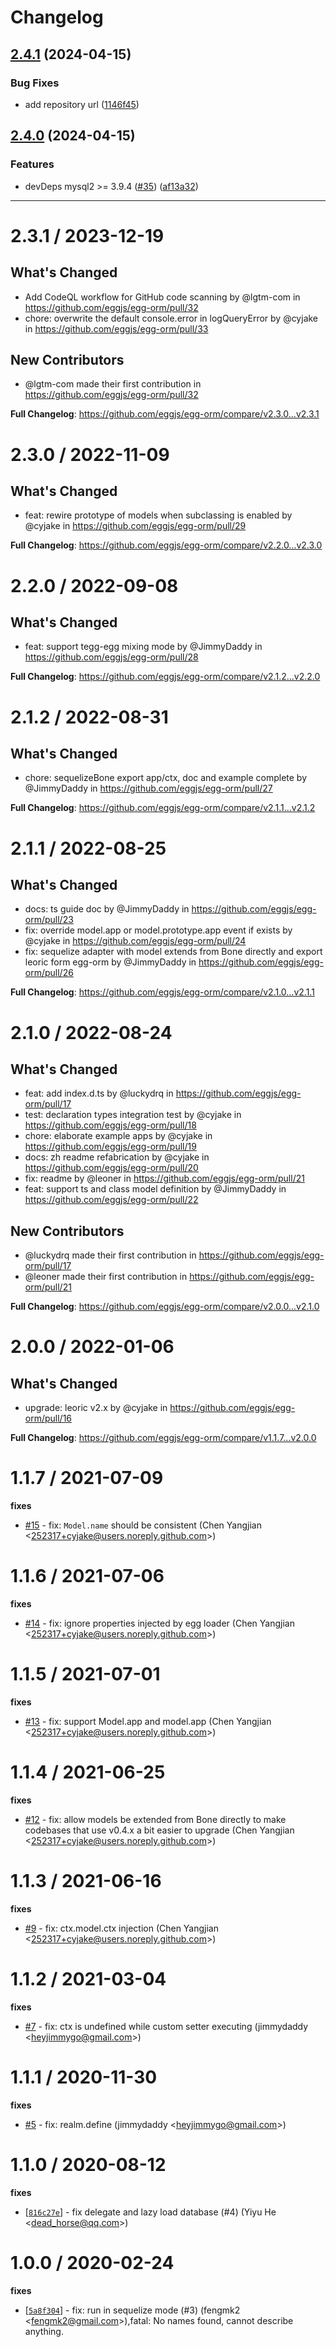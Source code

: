 # Changelog

## [2.4.1](https://github.com/eggjs/egg-orm/compare/v2.4.0...v2.4.1) (2024-04-15)


### Bug Fixes

* add repository url ([1146f45](https://github.com/eggjs/egg-orm/commit/1146f45a353090f02b61b8e597db16ecf2ac4e19))

## [2.4.0](https://github.com/eggjs/egg-orm/compare/v2.3.1...v2.4.0) (2024-04-15)


### Features

*  devDeps mysql2 >= 3.9.4 ([#35](https://github.com/eggjs/egg-orm/issues/35)) ([af13a32](https://github.com/eggjs/egg-orm/commit/af13a320ff499f4236289a4901f90ee3c4dc6215))

---

2.3.1 / 2023-12-19
==================

## What's Changed
* Add CodeQL workflow for GitHub code scanning by @lgtm-com in https://github.com/eggjs/egg-orm/pull/32
* chore: overwrite the default console.error in logQueryError by @cyjake in https://github.com/eggjs/egg-orm/pull/33

## New Contributors
* @lgtm-com made their first contribution in https://github.com/eggjs/egg-orm/pull/32

**Full Changelog**: https://github.com/eggjs/egg-orm/compare/v2.3.0...v2.3.1

2.3.0 / 2022-11-09
==================

## What's Changed
* feat: rewire prototype of models when subclassing is enabled by @cyjake in https://github.com/eggjs/egg-orm/pull/29


**Full Changelog**: https://github.com/eggjs/egg-orm/compare/v2.2.0...v2.3.0

2.2.0 / 2022-09-08
==================

## What's Changed
* feat: support tegg-egg mixing mode by @JimmyDaddy in https://github.com/eggjs/egg-orm/pull/28


**Full Changelog**: https://github.com/eggjs/egg-orm/compare/v2.1.2...v2.2.0

2.1.2 / 2022-08-31
==================

## What's Changed
* chore: sequelizeBone export app/ctx, doc and example complete by @JimmyDaddy in https://github.com/eggjs/egg-orm/pull/27

**Full Changelog**: https://github.com/eggjs/egg-orm/compare/v2.1.1...v2.1.2

2.1.1 / 2022-08-25
==================

## What's Changed
* docs: ts guide doc by @JimmyDaddy in https://github.com/eggjs/egg-orm/pull/23
* fix: override model.app or model.prototype.app event if exists by @cyjake in https://github.com/eggjs/egg-orm/pull/24
* fix:  sequelize adapter with model extends from Bone directly and export leoric form egg-orm by @JimmyDaddy in https://github.com/eggjs/egg-orm/pull/26


**Full Changelog**: https://github.com/eggjs/egg-orm/compare/v2.1.0...v2.1.1

2.1.0 / 2022-08-24
==================

## What's Changed
* feat: add index.d.ts by @luckydrq in https://github.com/eggjs/egg-orm/pull/17
* test: declaration types integration test by @cyjake in https://github.com/eggjs/egg-orm/pull/18
* chore: elaborate example apps by @cyjake in https://github.com/eggjs/egg-orm/pull/19
* docs: zh readme refabrication by @cyjake in https://github.com/eggjs/egg-orm/pull/20
* fix: readme by @leoner in https://github.com/eggjs/egg-orm/pull/21
* feat: support ts and class model definition by @JimmyDaddy in https://github.com/eggjs/egg-orm/pull/22

## New Contributors
* @luckydrq made their first contribution in https://github.com/eggjs/egg-orm/pull/17
* @leoner made their first contribution in https://github.com/eggjs/egg-orm/pull/21

**Full Changelog**: https://github.com/eggjs/egg-orm/compare/v2.0.0...v2.1.0

2.0.0 / 2022-01-06
==================

## What's Changed
* upgrade: leoric v2.x by @cyjake in https://github.com/eggjs/egg-orm/pull/16


**Full Changelog**: https://github.com/eggjs/egg-orm/compare/v1.1.7...v2.0.0

1.1.7 / 2021-07-09
==================

**fixes**
  * [#15](https://github.com/eggjs/egg-orm/pull/15) - fix: `Model.name` should be consistent (Chen Yangjian <<252317+cyjake@users.noreply.github.com>>)

1.1.6 / 2021-07-06
==================

**fixes**
  * [#14](https://github.com/eggjs/egg-orm/pull/14) - fix: ignore properties injected by egg loader (Chen Yangjian <<252317+cyjake@users.noreply.github.com>>)

1.1.5 / 2021-07-01
==================

**fixes**
  * [#13](https://github.com/eggjs/egg-orm/pull/13) - fix: support Model.app and model.app (Chen Yangjian <<252317+cyjake@users.noreply.github.com>>)

1.1.4 / 2021-06-25
==================

**fixes**
  * [#12](https://github.com/eggjs/egg-orm/pull/12) - fix: allow models be extended from Bone directly to make codebases that use v0.4.x a bit easier to upgrade (Chen Yangjian <<252317+cyjake@users.noreply.github.com>>)

1.1.3 / 2021-06-16
==================

**fixes**
  * [#9](https://github.com/eggjs/egg-orm/pull/9) - fix: ctx.model.ctx injection (Chen Yangjian <<252317+cyjake@users.noreply.github.com>>)

1.1.2 / 2021-03-04
==================

**fixes**
  * [#7](https://github.com/eggjs/egg-orm/pull/7) - fix: ctx is undefined while custom setter executing (jimmydaddy <<heyjimmygo@gmail.com>>)

1.1.1 / 2020-11-30
==================

**fixes**
  * [#5](https://github.com/eggjs/egg-orm/pull/5) - fix: realm.define (jimmydaddy <<heyjimmygo@gmail.com>>)

1.1.0 / 2020-08-12
==================

**fixes**
  * [[`816c27e`](http://github.com/eggjs/egg-orm/commit/816c27ef33b8fc19e43cb0dfa835ff737c8f3551)] - fix delegate and lazy load database (#4) (Yiyu He <<dead_horse@qq.com>>)

1.0.0 / 2020-02-24
==================

**fixes**
  * [[`5a8f304`](http://github.com/eggjs/egg-orm/commit/5a8f304177d59381391e890d92f9e7acd923ca76)] - fix: run in sequelize mode (#3) (fengmk2 <<fengmk2@gmail.com>>),fatal: No names found, cannot describe anything.
